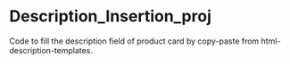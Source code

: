 # Description_Insertion_proj
Code to fill the description field of product card by copy-paste from html-description-templates.
